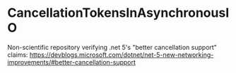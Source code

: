 # CancellationTokensInAsynchronousIO

Non-scientific repository verifying .net 5's "better cancellation support" claims: https://devblogs.microsoft.com/dotnet/net-5-new-networking-improvements/#better-cancellation-support
